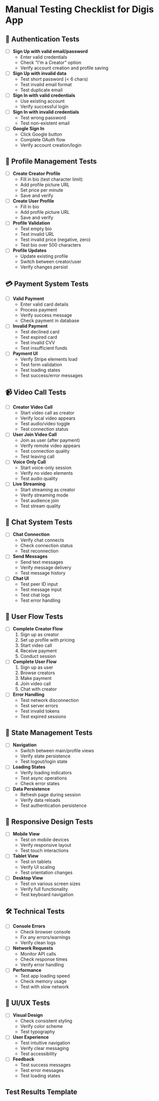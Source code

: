 # Manual Testing Checklist for Digis App

## 🔐 Authentication Tests
- [ ] **Sign Up with valid email/password**
  - Enter valid credentials
  - Check "I'm a Creator" option
  - Verify account creation and profile saving
- [ ] **Sign Up with invalid data**
  - Test short password (< 6 chars)
  - Test invalid email format
  - Test duplicate email
- [ ] **Sign In with valid credentials**
  - Use existing account
  - Verify successful login
- [ ] **Sign In with invalid credentials**
  - Test wrong password
  - Test non-existent email
- [ ] **Google Sign In**
  - Click Google button
  - Complete OAuth flow
  - Verify account creation/login

## 👤 Profile Management Tests
- [ ] **Create Creator Profile**
  - Fill in bio (test character limit)
  - Add profile picture URL
  - Set price per minute
  - Save and verify
- [ ] **Create User Profile**
  - Fill in bio
  - Add profile picture URL
  - Save and verify
- [ ] **Profile Validation**
  - Test empty bio
  - Test invalid URL
  - Test invalid price (negative, zero)
  - Test bio over 500 characters
- [ ] **Profile Updates**
  - Update existing profile
  - Switch between creator/user
  - Verify changes persist

## 💳 Payment System Tests
- [ ] **Valid Payment**
  - Enter valid card details
  - Process payment
  - Verify success message
  - Check payment in database
- [ ] **Invalid Payment**
  - Test declined card
  - Test expired card
  - Test invalid CVV
  - Test insufficient funds
- [ ] **Payment UI**
  - Verify Stripe elements load
  - Test form validation
  - Test loading states
  - Test success/error messages

## 📹 Video Call Tests
- [ ] **Creator Video Call**
  - Start video call as creator
  - Verify local video appears
  - Test audio/video toggle
  - Test connection status
- [ ] **User Join Video Call**
  - Join as user (after payment)
  - Verify remote video appears
  - Test connection quality
  - Test leaving call
- [ ] **Voice Only Call**
  - Start voice-only session
  - Verify no video elements
  - Test audio quality
- [ ] **Live Streaming**
  - Start streaming as creator
  - Verify streaming mode
  - Test audience join
  - Test stream quality

## 💬 Chat System Tests
- [ ] **Chat Connection**
  - Verify chat connects
  - Check connection status
  - Test reconnection
- [ ] **Send Messages**
  - Send text messages
  - Verify message delivery
  - Test message history
- [ ] **Chat UI**
  - Test peer ID input
  - Test message input
  - Test chat logs
  - Test error handling

## 🎯 User Flow Tests
- [ ] **Complete Creator Flow**
  1. Sign up as creator
  2. Set up profile with pricing
  3. Start video call
  4. Receive payment
  5. Conduct session
- [ ] **Complete User Flow**
  1. Sign up as user
  2. Browse creators
  3. Make payment
  4. Join video call
  5. Chat with creator
- [ ] **Error Handling**
  - Test network disconnection
  - Test server errors
  - Test invalid tokens
  - Test expired sessions

## 🔄 State Management Tests
- [ ] **Navigation**
  - Switch between main/profile views
  - Verify state persistence
  - Test logout/login state
- [ ] **Loading States**
  - Verify loading indicators
  - Test async operations
  - Check error states
- [ ] **Data Persistence**
  - Refresh page during session
  - Verify data reloads
  - Test authentication persistence

## 📱 Responsive Design Tests
- [ ] **Mobile View**
  - Test on mobile devices
  - Verify responsive layout
  - Test touch interactions
- [ ] **Tablet View**
  - Test on tablets
  - Verify UI scaling
  - Test orientation changes
- [ ] **Desktop View**
  - Test on various screen sizes
  - Verify full functionality
  - Test keyboard navigation

## 🛠️ Technical Tests
- [ ] **Console Errors**
  - Check browser console
  - Fix any errors/warnings
  - Verify clean logs
- [ ] **Network Requests**
  - Monitor API calls
  - Check response times
  - Verify error handling
- [ ] **Performance**
  - Test app loading speed
  - Check memory usage
  - Test with slow network

## 🎨 UI/UX Tests
- [ ] **Visual Design**
  - Check consistent styling
  - Verify color scheme
  - Test typography
- [ ] **User Experience**
  - Test intuitive navigation
  - Verify clear messaging
  - Test accessibility
- [ ] **Feedback**
  - Test success messages
  - Test error messages
  - Test loading states

## Test Results Template